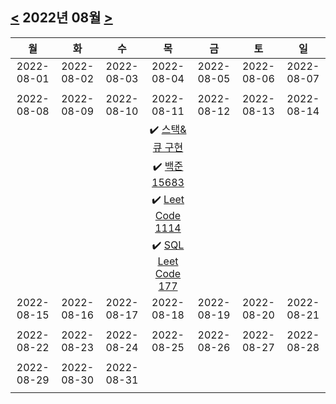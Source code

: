 ## [<](#) 2022년 08월 [>](#)
|     월     |     화     |     수     |     목     |     금     |     토     |     일     |
|:----------:|:----------:|:----------:|:----------:|:----------:|:----------:|:----------:|
| 2022-08-01 | 2022-08-02 | 2022-08-03 | 2022-08-04 | 2022-08-05 | 2022-08-06 | 2022-08-07 |
|            |            |            |            |            |            |            |
| 2022-08-08 | 2022-08-09 | 2022-08-10 | 2022-08-11 | 2022-08-12 | 2022-08-13 | 2022-08-14 |
|            |            |            |:heavy_check_mark: [스택&큐 구현](/CS%20스터디/자료구조#2022-08-11)|            |            |            |       |            |
|            |            |            |:heavy_check_mark: [백준 15683](https://github.com/nh0317/coding-test/tree/main/%EB%B0%B1%EC%A4%80/Gold/15683.%E2%80%85%EA%B0%90%EC%8B%9C)| | |            |
|            |            |            |:heavy_check_mark: [Leet Code 1114 ](https://github.com/nh0317/leet-code/tree/main/1114-print-in-order)|            |            |            |
|            |            |            |:heavy_check_mark: [SQL Leet Code 177 ](https://github.com/nh0317/leet-code/tree/main/177-nth-highest-salary)|            |            |            |
| 2022-08-15 | 2022-08-16 | 2022-08-17 | 2022-08-18 | 2022-08-19 | 2022-08-20 | 2022-08-21 |
|            |            |            |            |            |            |            |
| 2022-08-22 | 2022-08-23 | 2022-08-24 | 2022-08-25 | 2022-08-26 | 2022-08-27 | 2022-08-28 |
|            |            |            |            |            |            |            |
| 2022-08-29 | 2022-08-30 | 2022-08-31 |            |            |            |            |
|            |            |            |            |            |            |            |

